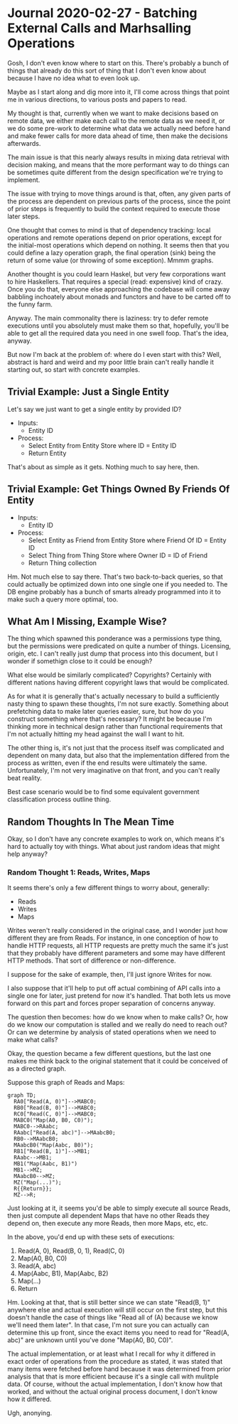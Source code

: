 Journal 2020-02-27 - Batching External Calls and Marhsalling Operations
=======

Gosh, I don't even know where to start on this.  There's probably a bunch of things that already do this sort of thing that I don't even know about because I have no idea what to even look up.

Maybe as I start along and dig more into it, I'll come across things that point me in various directions, to various posts and papers to read.

My thought is that, currently when we want to make decisions based on remote data, we either make each call to the remote data as we need it, or we do some pre-work to determine what data we actually need before hand and make fewer calls for more data ahead of time, then make the decisions afterwards.

The main issue is that this nearly always results in mixing data retrieval with decision making, and means that the more performant way to do things can be sometimes quite different from the design specification we're trying to implement.

The issue with trying to move things around is that, often, any given parts of the process are dependent on previous parts of the process, since the point of prior steps is frequently to build the context required to execute those later steps.

One thought that comes to mind is that of dependency tracking: local operations and remote operations depend on prior operations, except for the initial-most operations which depend on nothing.  It seems then that you could define a lazy operation graph, the final operation (sink) being the return of some value (or throwing of some exception).  Mmmm graphs.

Another thought is you could learn Haskel, but very few corporations want to hire Haskellers.  That requires a special (read: expensive) kind of crazy.  Once you do that, everyone else approaching the codebase will come away babbling inchoately about monads and functors and have to be carted off to the funny farm.

Anyway.  The main commonality there is laziness: try to defer remote executions until you absolutely must make them so that, hopefully, you'll be able to get all the required data you need in one swell foop.  That's the idea, anyway.

But now I'm back at the problem of: where do I even start with this?  Well, abstract is hard and weird and my poor little brain can't really handle it starting out, so start with concrete examples.



## Trivial Example: Just a Single Entity

Let's say we just want to get a single entity by provided ID?

- Inputs:
    - Entity ID
- Process:
    - Select Entity from Entity Store where ID = Entity ID
    - Return Entity

That's about as simple as it gets.  Nothing much to say here, then.



## Trivial Example: Get Things Owned By Friends Of Entity

- Inputs:
    - Entity ID
- Process:
    - Select Entity as Friend from Entity Store where Friend Of ID = Entity ID
    - Select Thing from Thing Store where Owner ID = ID of Friend
    - Return Thing collection

Hm.  Not much else to say there.  That's two back-to-back queries, so that could actually be optimized down into one single one if you needed to.  The DB engine probably has a bunch of smarts already programmed into it to make such a query more optimal, too.



## What Am I Missing, Example Wise?

The thing which spawned this ponderance was a permissions type thing, but the permissions were predicated on quite a number of things.  Licensing, origin, etc.  I can't really just dump that process into this document, but I wonder if somethign close to it could be enough?

What else would be similarly complicated?  Copyrights?  Certainly with different nations having different copyright laws that would be complicated.

As for what it is generally that's actually necessary to build a sufficiently nasty thing to spawn these thoughts, I'm not sure exactly.  Something about prefetching data to make later queries easier, sure, but how do you construct something where that's necessary?  It might be because I'm thinking more in technical design rather than functional requirements that I'm not actually hitting my head against the wall I want to hit.

The other thing is, it's not just that the process itself was complicated and dependent on many data, but also that the implementation differed from the process as written, even if the end results were ultimately the same.  Unfortunately, I'm not very imaginative on that front, and you can't really beat reality.

Best case scenario would be to find some equivalent government classification process outline thing.



## Random Thoughts In The Mean Time

Okay, so I don't have any concrete examples to work on, which means it's hard to actually toy with things.  What about just random ideas that might help anyway?


### Random Thought 1: Reads, Writes, Maps

It seems there's only a few different things to worry about, generally:

- Reads
- Writes
- Maps

Writes weren't really considered in the original case, and I wonder just how different they are from Reads.  For instance, in one conception of how to handle HTTP requests, all HTTP requests are pretty much the same it's just that they probably have different parameters and some may have different HTTP methods.  That sort of difference or non-difference.

I suppose for the sake of example, then, I'll just ignore Writes for now.

I also suppose that it'll help to put off actual combining of API calls into a single one for later, just pretend for now it's handled.  That both lets us move forward on this part and forces proper separation of concerns anyway.

The question then becomes: how do we know when to make calls?  Or, how do we know our computation is stalled and we really do need to reach out?  Or can we determine by analysis of stated operations when we need to make what calls?

Okay, the question became a few different questions, but the last one makes me think back to the original statement that it could be conceived of as a directed graph.

Suppose this graph of Reads and Maps:

```mermaid
graph TD;
  RA0["Read(A, 0)"]-->MABC0;
  RB0["Read(B, 0)"]-->MABC0;
  RC0["Read(C, 0)"]-->MABC0;
  MABC0("Map(A0, B0, C0)");
  MABC0-->RAabc;
  RAabc["Read(A, abc)"]-->MAabcB0;
  RB0-->MAabcB0;
  MAabcB0("Map(Aabc, B0)");
  RB1["Read(B, 1)"]-->MB1;
  RAabc-->MB1;
  MB1("Map(Aabc, B1)")
  MB1-->MZ;
  MAabcB0-->MZ;
  MZ("Map(...)");
  R{{Return}};
  MZ-->R;
```

Just looking at it, it seems you'd be able to simply execute all source Reads, then just compute all dependent Maps that have no other Reads they depend on, then execute any more Reads, then more Maps, etc, etc.

In the above, you'd end up with these sets of executions:

1. Read(A, 0), Read(B, 0, 1), Read(C, 0)
2. Map(A0, B0, C0)
3. Read(A, abc)
4. Map(Aabc, B1), Map(Aabc, B2)
5. Map(...)
6. Return

Hm.  Looking at that, that is still better since we can state "Read(B, 1)" anywhere else and actual execution will still occur on the first step, but this doesn't handle the case of things like "Read all of (A) because we know we'll need them later".  In that case, I'm not sure you can actually can determine this up front, since the exact items you need to read for "Read(A, abc)" are unknown until you've done "Map(A0, B0, C0)".

The actual implementation, or at least what I recall for why it differed in exact order of operations from the procedure as stated, it was stated that many items were fetched before hand because it was determined from prior analysis that that is more efficient because it's a single call with mulitple data.  Of course, without the actual implementation, I don't know how that worked, and without the actual original process document, I don't know how it differed.

Ugh, anonying.
